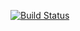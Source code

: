 [![Build Status](https://travis-ci.org/bradyt/test.svg?branch=master)](https://travis-ci.org/bradyt/test)
